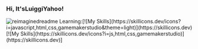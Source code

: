 ### Hi, It'sLuiggiYahoo!


<img src="https://myreadme.vercel.app/api/embed/ItsLuiggiYahoo?panels=userstatistics,toprepositories,toplanguages,commitgraph" alt="reimaginedreadme" />
Learning:[![My Skills](https://skillicons.dev/icons?i=javascript,html,css,gamemakerstudio&theme=light)](https://skillicons.dev)[![My Skills](https://skillicons.dev/icons?i=js,html,css,gamemakerstudio)](https://skillicons.dev)]
